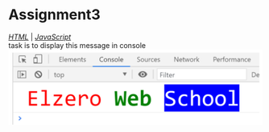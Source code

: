 # Assignment3

*[HTML](./index.html)* | *[JavaScript](./main.js)*  
task is to display this  message in console  
![img](../pic/assignment2.png)
